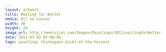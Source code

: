 ```yaml
---
layout: artwork
title: Waiting for Walter
media: Oil on Canvas
width: 30
height: 24
image_url: http://enelojial.com/Images/Paintings/2012/waitingForWalter.jpg
date: 2012-03-03 05:00:00
tags: paintings thinkspace picks-of-the-harvest
---
```

